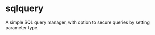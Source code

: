 sqlquery
========

A simple SQL query manager, with option to secure queries by setting parameter type.
